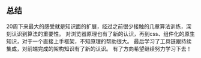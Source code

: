 ## 总结

  20周下来最大的感受就是知识面的扩展，经过之前很少接触的几章算法训练，深刻认识到算法的重要性。
对浏览器原理也有了新的认识，再到css、组件化的原生知识，对于一个直接上手框架，不知原理的帮助很大。
最后学习了工具链跟持续集成，对前端完成的架构知识有了新的认识。 有了方向希望继续努力学习下去！

